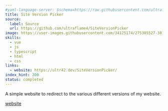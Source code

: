 ```yaml
---
#yaml-language-server: $schema=https://raw.githubusercontent.com/ultraflame4/ultraflame4.github.io/v6-dev/public/schema-attributes.json
title: Site Version Picker
source:
  label: Source
  url: https://github.com/ultraflame4/SiteVersionPicker
image: https://user-images.githubusercontent.com/34125174/275385527-38153af3-03ed-41e4-9659-d86c5b41a141.png
skills:
  - vue
  - js
  - typescript
  - html
  - css
links:
  - website: https://ultr42.dev/SiteVersionPicker/
index_hint: 200
status: completed
---
```

A simple website to redirect to the various different versions of my website.


[website](https://ultr42.dev/SiteVersionPicker/)